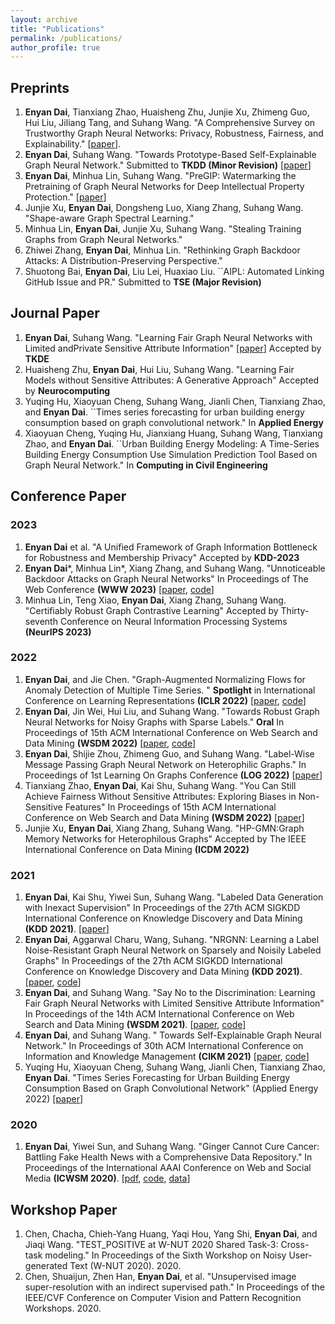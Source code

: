 ```yaml
---
layout: archive
title: "Publications"
permalink: /publications/
author_profile: true
---
```



## Preprints
1. **Enyan Dai**, Tianxiang Zhao, Huaisheng Zhu, Junjie Xu, Zhimeng Guo, Hui Liu, Jiliang Tang, and Suhang Wang. "A Comprehensive Survey on Trustworthy Graph Neural Networks: Privacy, Robustness, Fairness, and Explainability." \[[paper](https://arxiv.org/pdf/2204.08570.pdf)].
2. **Enyan Dai**, Suhang Wang. "Towards Prototype-Based Self-Explainable Graph Neural Network."  Submitted to **TKDD (Minor Revision)** [[paper](https://arxiv.org/abs/2210.01974)]
3. **Enyan Dai**, Minhua Lin, Suhang Wang. "PreGIP: Watermarking the Pretraining of Graph Neural Networks for Deep Intellectual Property Protection." [[paper](https://arxiv.org/abs/2402.04435)]
4. Junjie Xu, **Enyan Dai**, Dongsheng Luo, Xiang Zhang, Suhang Wang. "Shape-aware Graph Spectral Learning."
5.  Minhua Lin, **Enyan Dai**, Junjie Xu, Suhang Wang. "Stealing Training Graphs from Graph Neural Networks."
6.  Zhiwei Zhang, **Enyan Dai**, Minhua Lin. "Rethinking Graph Backdoor Attacks: A Distribution-Preserving Perspective."
7.  Shuotong Bai, **Enyan Dai**, Liu Lei, Huaxiao Liu. ``AIPL: Automated Linking GitHub Issue and PR." Submitted to **TSE (Major Revision)**

## Journal Paper
1.  **Enyan Dai**, Suhang Wang. "Learning Fair Graph Neural Networks with Limited andPrivate Sensitive Attribute Information" \[[paper](https://enyandai.github.io/files/FairGNN_journal.pdf)] Accepted by **TKDE**
2.  Huaisheng Zhu, **Enyan Dai**, Hui Liu, Suhang Wang. "Learning Fair Models without Sensitive Attributes: A Generative Approach" Accepted by **Neurocomputing**
3.  Yuqing Hu, Xiaoyuan Cheng, Suhang Wang, Jianli Chen, Tianxiang Zhao, and **Enyan Dai**. ``Times series forecasting for urban building energy consumption based on graph convolutional network." In **Applied Energy**
4.  Xiaoyuan Cheng, Yuqing Hu, Jianxiang Huang, Suhang Wang, Tianxiang Zhao, and **Enyan Dai**. ``Urban Building Energy Modeling: A Time-Series Building Energy Consumption Use Simulation Prediction Tool Based on Graph Neural Network." In **Computing in Civil Engineering**

## Conference Paper
### 2023
1. **Enyan Dai** et al. "A Unified Framework of Graph Information Bottleneck for Robustness and Membership Privacy" Accepted by **KDD-2023**
1. **Enyan Dai**\*, Minhua Lin\*, Xiang Zhang, and Suhang Wang. "Unnoticeable Backdoor Attacks on Graph Neural Networks" In Proceedings of The Web Conference **(WWW 2023)** \[[paper](https://arxiv.org/pdf/2303.01263.pdf), [code](https://github.com/EnyanDai/UGBA)\]
1. Minhua Lin, Teng Xiao, **Enyan Dai**, Xiang Zhang, Suhang Wang. "Certifiably Robust Graph Contrastive Learning" Accepted by Thirty-seventh Conference on Neural Information Processing Systems **(NeurIPS 2023)**


### 2022
1. **Enyan Dai**, and Jie Chen. "Graph-Augmented Normalizing Flows for Anomaly Detection of Multiple Time Series. " **Spotlight** in International Conference on Learning Representations **(ICLR 2022)** \[[paper](https://openreview.net/pdf?id=45L_dgP48Vd), [code](https://github.com/EnyanDai/GANF)\]
2. **Enyan Dai**, Jin Wei, Hui Liu, and Suhang Wang. "Towards Robust Graph Neural Networks for Noisy Graphs with Sparse Labels." **Oral** In Proceedings of 15th ACM International Conference on Web Search and Data Mining **(WSDM 2022)** \[[paper](https://arxiv.org/pdf/2201.00232.pdf), [code](https://github.com/EnyanDai/RSGNN)\]
3.  **Enyan Dai**, Shijie Zhou, Zhimeng Guo, and Suhang Wang. "Label-Wise Message Passing Graph Neural Network on Heterophilic Graphs." In Proceedings of 1st Learning On Graphs Conference **(LOG 2022)** \[[paper](https://arxiv.org/pdf/2110.08128.pdf)]
4. Tianxiang Zhao, **Enyan Dai**, Kai Shu, Suhang Wang. "You Can Still Achieve Fairness Without Sensitive Attributes: Exploring Biases in Non-Sensitive Features" In Proceedings of 15th ACM International Conference on Web Search and Data Mining **(WSDM 2022)** \[[paper](https://arxiv.org/abs/2104.14537)\]
5. Junjie Xu, **Enyan Dai**, Xiang Zhang, Suhang Wang. "HP-GMN:Graph Memory Networks for Heterophilous Graphs" Accepted by The IEEE International Conference on Data Mining **(ICDM 2022)**

### 2021
1. **Enyan Dai**, Kai Shu, Yiwei Sun, Suhang Wang. "Labeled Data Generation with Inexact Supervision" In Proceedings of the 27th ACM SIGKDD International Conference on Knowledge Discovery and Data Mining **(KDD 2021)**. \[[paper](https://arxiv.org/abs/2106.04716)\]
2. **Enyan Dai**, Aggarwal Charu, Wang, Suhang. "NRGNN: Learning a Label Noise-Resistant Graph Neural Network on Sparsely and Noisily Labeled Graphs" In Proceedings of the 27th ACM SIGKDD International Conference on Knowledge Discovery and Data Mining **(KDD 2021)**. \[[paper](https://arxiv.org/abs/2106.04714), [code](https://github.com/EnyanDai/NRGNN)\]
3. **Enyan Dai**, and Suhang Wang. "Say No to the Discrimination: Learning Fair Graph Neural Networks with Limited Sensitive Attribute Information" In Proceedings of the 14th ACM International Conference on Web Search and Data Mining **(WSDM 2021)**. \[[paper](https://arxiv.org/pdf/2009.01454.pdf), [code](https://github.com/EnyanDai/FairGNN)\]
4. **Enyan Dai**, and Suhang Wang. " Towards Self-Explainable Graph Neural Network." In Proceedings of 30th ACM International Conference on Information and Knowledge Management **(CIKM 2021)** [[paper](https://arxiv.org/pdf/2108.12055.pdf), [code](https://github.com/EnyanDai/SEGNN)]
5. Yuqing Hu, Xiaoyuan Cheng, Suhang Wang, Jianli Chen, Tianxiang Zhao, **Enyan Dai**. "Times Series Forecasting for Urban Building Energy Consumption Based on Graph Convolutional Network" (Applied Energy 2022) \[[paper](https://arxiv.org/abs/2105.13399)\] 

### 2020
1. **Enyan Dai**, Yiwei Sun, and Suhang Wang. "Ginger Cannot Cure Cancer: Battling Fake Health News with a Comprehensive Data Repository." In Proceedings of the International AAAI Conference on Web and Social Media **(ICWSM 2020)**. \[[pdf](https://arxiv.org/pdf/2002.00837.pdf), [code](https://github.com/EnyanDai/FakeHealth), [data](https://zenodo.org/record/3606757)\]


## Workshop Paper
1. Chen, Chacha, Chieh-Yang Huang, Yaqi Hou, Yang Shi, **Enyan Dai**, and Jiaqi Wang. "TEST_POSITIVE at W-NUT 2020 Shared Task-3: Cross-task modeling." In Proceedings of the Sixth Workshop on Noisy User-generated Text (W-NUT 2020). 2020.
2. Chen, Shuaijun, Zhen Han, **Enyan Dai**, et al. "Unsupervised image super-resolution with an indirect supervised path." In Proceedings of the IEEE/CVF Conference on Computer Vision and Pattern Recognition Workshops. 2020.
